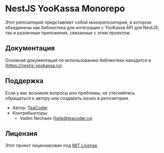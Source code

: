# NestJS YooKassa Monorepo

Этот репозиторий представляет собой монорепозиторий, в котором объединены как библиотека для интеграции с YooKassa API для NestJS, так и различные приложения, связанные с этим проектом.

## Документация

Основная документация по использованию библиотеки находится в (https://nestjs-yookassa.ru).

## Поддержка

Если у вас возникли вопросы или проблемы, не стесняйтесь обращаться к автору или создавать issues в репозитории.

- Автор: [TeaCoder](https://teacoder.ru)
- Контрибьюторы:
  - Vadim Nechaev (help@teacoder.ru)

## Лицензия

Этот проект лицензирован под [MIT License](LICENSE).
